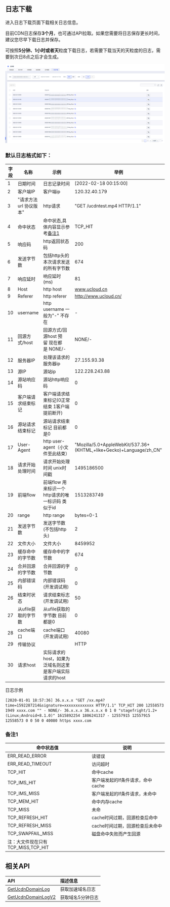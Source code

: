 ## 日志下载

进入日志下载页面下载相关日志信息。

目前CDN日志保存<strong>3个月</strong>，也可通过API拉取。如果您需要将日志保存更长时间，建议您尽早下载日志并保存。

可按照<strong>5分钟、1小时或者天</strong>粒度下载日志，若需要下载当天的天粒度的日志，需要到次日8点之后才会生成。

![日志下载](/images/2022-UCDN日志下载.png)

### 默认日志格式如下：

|	字段	|	名称	|	示例	|	举例	|
|------|------|------|------|
|	1	|	日期时间	|	日志记录时间	|	[2022-02-18 00:15:00]|
|	2	|	客户端IP	|	客户端ip	|	120.32.40.179	|
|	3	|	"请求方法 url 协议版本"	|	http请求	|	"GET /ucdntest.mp4 HTTP/1.1"	|
|	4	|	命中状态	|	命中状态,具体内容显示参考[备注1](../ucdn/guide/LOG.md#备注1)	|	TCP_HIT	|
|	5	|	响应码	|	http返回状态码	|	200	|
|	6	|	发送字节数	|	包括http头的本次请求发送的所有字节数	|	674	|
|	7	|	响应延时	|	响应延时(ms)	|	81	|
|	8	|	Host	|	http host	|	www.ucloud.cn	|
|	9	|	Referer	|	http referer	|	http://www.ucloud.cn/	|
|	10	|	username	|	http username 一般为"-" 不存在	|	-	|
|	11	|	回源方式/host	|	回源方式/回源host 预留 现在都是 NONE/-	|	NONE/-	|
|	12	|	服务器IP	|	处理该请求的服务器ip	|	27.155.93.38	|
|	13	|	源IP	|	源站ip	|	122.228.243.88	|
|	14	|	源站响应码	|	源站http响应码	|	0	|
|	15	|	客户端请求结束标记	|	客户端请求结束标记(0正常结束 1客户端提前断开)	|	0	|
|	16	|	源站请求结束标记	|	源站请求结束标记 目前都是0	|	0	|
|	17	|	User-Agent	|	http user-agent（小文件至此结束）	|	"Mozilla/5.0+AppleWebKit/537.36+(KHTML,+like+Gecko)+Language/zh_CN"	|
|	18	|	请求开始处理时间	|	请求开始处理时间 unix时间戳	|	1495186500	|
|	19	|	前端flow	|	前端flow 用来标识一个http请求的唯一标识码 类似于id	|	1513283749	|
|	20	|	range	|	http range	|	bytes=0-1	|
|	21	|	发送字节数	|	发送字节数(不包括http头)	|	2	|
|	22	|	文件大小	|	文件大小	|	8459952	|
|	23	|	缓存命中的字节数	|	缓存命中的字节数	|	674	|
|	24	|	合并回源的字节数	|	合并回源的字节数	|	0	|
|	25	|	内部错误码	|	内部错误码(开发调试用)	|	0	|
|	26	|	结束时状态	|	请求结束标志(开发调试用)	|	50	|
|	27	|	从ufile获取的字节数	|	从ufile获取的字节数 目前都是0	|	0	|
|	28	|	cache端口	|	cache端口(开发调试用)	|	40080	|
|	29	|	传输协议	|		|	HTTP	|
| 30  |请求host |实际请求的host，如果为泛域名则这⾥是客户端实际请求的host|


日志示例
```
[2020-01-01 18:57:36] 36.x.x.x "GET /xx.mp4?time=1592287214&signature=xxxxxxxxxxxxx HTTP/1.1" TCP_HIT 200 12558573 1949 xxxx.com "" - NONE/- 36.x.x.x 36.x.x.x 0 1 0 "stagefright/1.2+(Linux;Android+8.1.0)" 1615892254 1806241317 - 12557915 12557915 12558573 0 0 50 0 40080 https xxxx.com

```

### 备注1

|	命中状态值	|	说明	|
|-------|------|
|	ERR_READ_ERROR	|	读错误	|
|	ERR_READ_TIMEOUT	|	访问超时	|
|	TCP_HIT	|	命中cache	|
|	TCP_IMS_HIT	|	客户端发起的If条件请求，命中cache	|
|	TCP_IMS_MISS	|	客户端发起的If条件请求，未命中	|
|	TCP_MEM_HIT	|	命中内存cache	|
|	TCP_MISS	|	未命	|
|	TCP_REFRESH_HIT	|	cache时间过期，回源检查后命中	|
|	TCP_REFRESH_MISS	|	cache时间过期，回源检查后未命中	|
|	TCP_SWAPFAIL_MISS	|	磁盘命中失败而产生回源	|
|	注：大文件现在只有TCP_MISS,TCP_HIT			|

## 相关API
| API | 描述信息 |
|:---|:---|
|[GetUcdnDomainLog](api/ucdn-api/get_ucdn_domain_log)|获取加速域名日志|
|[GetUcdnDomainLogV2](api/ucdn-api/get_ucdn_domain_log_v2)|获取域名5分钟日志|

